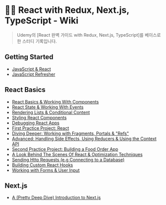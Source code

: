 # ✍🏻 React with Redux, Next.js, TypeScript - Wiki

> Udemy의 [React 완벽 가이드 with Redux, Next.js, TypeScript]를 베이스로 한 스터디 기록입니다.

## Getting Started

- [JavaScript & React](https://github.com/ichbinmin2/udemy-react-ts-redux-nextjs-study/blob/main/section-01/section01.md)
- [JavaScript Refresher](https://github.com/ichbinmin2/udemy-react-ts-redux-nextjs-study/blob/main/section-02/section02.md)

## React Basics

- [React Basics & Working With Components](https://github.com/ichbinmin2/udemy-react-ts-redux-nextjs-study/blob/main/section-03/section03.md)
- [React State & Working With Events](https://github.com/ichbinmin2/udemy-react-ts-redux-nextjs-study/blob/main/section-04/section04.md)
- [Rendering Lists & Conditional Content](https://github.com/ichbinmin2/udemy-react-ts-redux-nextjs-study/blob/main/section-05/section05.md)
- [Styling React Components](https://github.com/ichbinmin2/udemy-react-ts-redux-nextjs-study/blob/main/section-06/section06.md)
- [Debugging React Apps](https://github.com/ichbinmin2/udemy-react-ts-redux-nextjs-study/blob/main/section-07/section07.md)
- [First Practice Project: React](https://github.com/ichbinmin2/udemy-react-ts-redux-nextjs-study/blob/main/section-08/section08.md)
- [Diving Deeper: Working with Fragments, Portals & "Refs"](https://github.com/ichbinmin2/udemy-react-ts-redux-nextjs-study/blob/main/section-09/section09.md)
- [Advanced: Handling Side Effects, Using Reducers & Using the Context API](https://github.com/ichbinmin2/udemy-react-ts-redux-nextjs-study/blob/main/section-10/section10.md)
- [Second Practice Project: Building a Food Order App](https://github.com/ichbinmin2/udemy-react-ts-redux-nextjs-study/blob/main/section-11/section11.md)
- [A Look Behind The Scenes Of React & Optimization Techniques](https://github.com/ichbinmin2/udemy-react-ts-redux-nextjs-study/blob/main/section-12/section12.md)
- [Sending Http Requests (e.g Connecting to a Database)](https://github.com/ichbinmin2/udemy-react-ts-redux-nextjs-study/blob/main/section-14/section14.md)
- [Building Custom React Hooks](https://github.com/ichbinmin2/udemy-react-ts-redux-nextjs-study/blob/main/section-15/section15.md)
- [Working with Forms & User Input](https://github.com/ichbinmin2/udemy-react-ts-redux-nextjs-study/blob/main/section-16/section16.md)

## Next.js

- [A (Pretty Deep Dive) Introduction to Next.js](https://github.com/ichbinmin2/udemy-react-ts-redux-nextjs-study/blob/main/section-23/section23.md)

</br>
